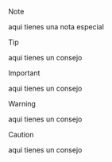 > [!NOTE]
> aqui tienes una nota especial

> [!TIP]
> aqui tienes un consejo

> [!IMPORTANT]
> aqui tienes un consejo

> [!WARNING]
> aqui tienes un consejo

> [!CAUTION]
> aqui tienes un consejo
